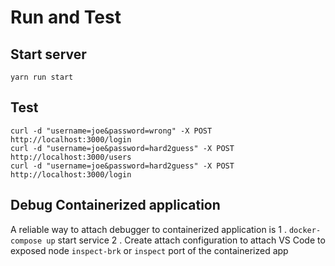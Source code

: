 # Run and Test

## Start server
```
yarn run start
```

## Test
```
curl -d "username=joe&password=wrong" -X POST http://localhost:3000/login
curl -d "username=joe&password=hard2guess" -X POST http://localhost:3000/users
curl -d "username=joe&password=hard2guess" -X POST http://localhost:3000/login

```

## Debug Containerized application
A reliable way to attach debugger to containerized application is 
1 . `docker-compose up` start service
2 . Create attach configuration to attach VS Code to exposed node `inspect-brk` or `inspect` port of the containerized app